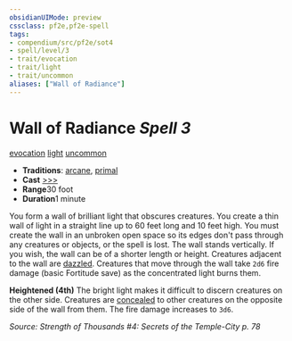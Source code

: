 ```yaml
---
obsidianUIMode: preview
cssclass: pf2e,pf2e-spell
tags:
- compendium/src/pf2e/sot4
- spell/level/3
- trait/evocation
- trait/light
- trait/uncommon
aliases: ["Wall of Radiance"]
---
```

# Wall of Radiance *Spell 3*   
[evocation](rules/traits/evocation.md "Evocation School Trait")  [light](rules/traits/light.md "Light Effect Trait")  [uncommon](rules/traits/uncommon.md "Uncommon Rarity Trait")  

- **Traditions**: [arcane](rules/traits/arcane.md "Arcane Tradition Trait"), [primal](rules/traits/primal.md "Primal Tradition Trait")
- **Cast** [>>>](rules/core-rulebook/chapter-9-playing-the-game.md#Actions "Three-Action") 
- **Range**30 foot
- **Duration**1 minute

You form a wall of brilliant light that obscures creatures. You create a thin wall of light in a straight line up to 60 feet long and 10 feet high. You must create the wall in an unbroken open space so its edges don't pass through any creatures or objects, or the spell is lost. The wall stands vertically. If you wish, the wall can be of a shorter length or height. Creatures adjacent to the wall are [dazzled](rules/conditions.md#Dazzled). Creatures that move through the wall take `2d6` fire damage (basic Fortitude save) as the concentrated light burns them.

**Heightened (4th)** The bright light makes it difficult to discern creatures on the other side. Creatures are [concealed](rules/conditions.md#Concealed) to other creatures on the opposite side of the wall from them. The fire damage increases to `3d6`.

*Source: Strength of Thousands #4: Secrets of the Temple-City p. 78*